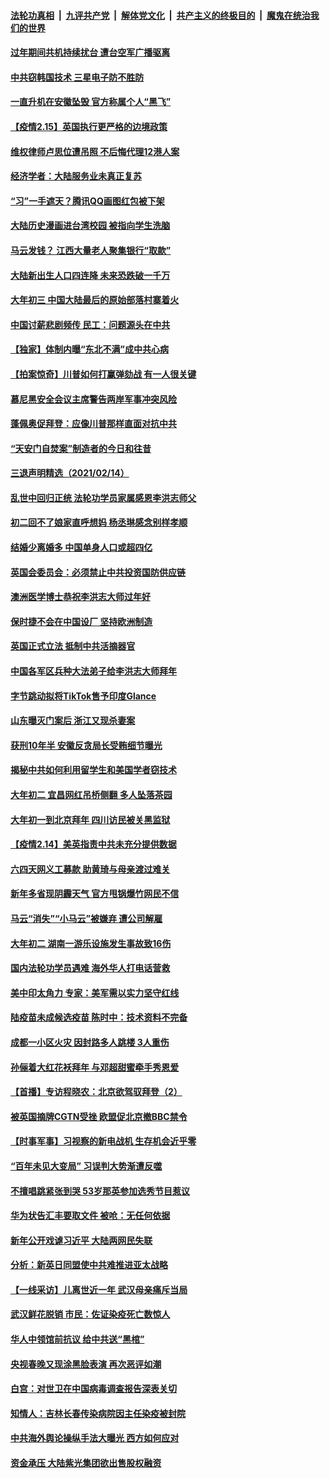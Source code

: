 ####  [法轮功真相](../../../../basic/blob/master/README.md?t=02152301) &nbsp;|&nbsp; [九评共产党](../../../../9ping.md/blob/master/README.md?t=02152301) &nbsp;|&nbsp; [解体党文化](../../../../jtdwh.md/blob/master/README.md?t=02152301)  &nbsp;|&nbsp; [共产主义的终极目的](../../../../gczydzjmd.md/blob/master/README.md?t=02152301) &nbsp;|&nbsp; [魔鬼在统治我们的世界](../../../../mgztzwmdsj.md/blob/master/README.md?t=02152301) 

#### [过年期间共机持续扰台 遭台空军广播驱离](../pages/nsc413/n12753913.md?t=02152301) 

#### [中共窃韩国技术 三星电子防不胜防](../pages/nsc413/n12752892.md?t=02152301) 

#### [一直升机在安徽坠毁 官方称属个人“黑飞”](../pages/nsc413/n12754180.md?t=02152301) 

#### [【疫情2.15】英国执行更严格的边境政策](../pages/nsc413/n12753757.md?t=02152301) 

#### [维权律师卢思位遭吊照 不后悔代理12港人案](../pages/nsc413/n12753685.md?t=02152301) 

#### [经济学者：大陆服务业未真正复苏](../pages/nsc413/n12753611.md?t=02152301) 

#### [“习”一手遮天？腾讯QQ画图红包被下架](../pages/nsc413/n12753624.md?t=02152301) 

#### [大陆历史漫画进台湾校园 被指向学生洗脑](../pages/nsc413/n12753675.md?t=02152301) 


#### [马云发钱？ 江西大量老人聚集银行“取款”](../pages/nsc413/n12753528.md?t=02152301) 

#### [大陆新出生人口四连降 未来恐跌破一千万](../pages/nsc413/n12753191.md?t=02152301) 

#### [大年初三 中国大陆最后的原始部落村寨着火](../pages/nsc413/n12753569.md?t=02152301) 

#### [中国讨薪悲剧频传 民工：问题源头在中共](../pages/nsc413/n12753007.md?t=02152301) 

#### [【独家】体制内曝“东北不满”成中共心病](../pages/nsc413/n12753131.md?t=02152301) 

#### [【拍案惊奇】川普如何打赢弹劾战 有一人很关键](../pages/nsc413/n12753351.md?t=02152301) 

#### [慕尼黑安全会议主席警告两岸军事冲突风险](../pages/nsc413/n12753286.md?t=02152301) 

#### [蓬佩奥促拜登：应像川普那样直面对抗中共](../pages/nsc413/n12752987.md?t=02152301) 

#### [“天安门自焚案”制造者的今日和往昔](../pages/nsc413/n12743723.md?t=02152301) 

#### [三退声明精选（2021/02/14）](../pages/nsc413/n12753188.md?t=02152301) 

#### [乱世中回归正统 法轮功学员家属感恩李洪志师父](../pages/nsc413/n12752600.md?t=02152301) 

#### [初二回不了娘家直呼想妈 杨丞琳感念别样孝顺](../pages/nsc413/n12752824.md?t=02152301) 

#### [结婚少离婚多 中国单身人口或超四亿](../pages/nsc413/n12752926.md?t=02152301) 

#### [英国会委员会：必须禁止中共投资国防供应链](../pages/nsc413/n12752923.md?t=02152301) 

#### [澳洲医学博士恭祝李洪志大师过年好](../pages/nsc413/n12752563.md?t=02152301) 

#### [保时捷不会在中国设厂 坚持欧洲制造](../pages/nsc413/n12752719.md?t=02152301) 

#### [英国正式立法 抵制中共活摘器官](../pages/nsc413/n12752658.md?t=02152301) 

#### [中国各军区兵种大法弟子给李洪志大师拜年](../pages/nsc413/n12750047.md?t=02152301) 

#### [字节跳动拟将TikTok售予印度Glance](../pages/nsc413/n12752631.md?t=02152301) 

#### [山东曝灭门案后 浙江又现杀妻案](../pages/nsc413/n12752555.md?t=02152301) 

#### [获刑10年半 安徽反贪局长受贿细节曝光](../pages/nsc413/n12752443.md?t=02152301) 

#### [揭秘中共如何利用留学生和美国学者窃技术](../pages/nsc413/n12750365.md?t=02152301) 

#### [大年初二 宜昌网红吊桥侧翻 多人坠落茶园](../pages/nsc413/n12752323.md?t=02152301) 

#### [大年初一到北京拜年 四川访民被关黑监狱](../pages/nsc413/n12752240.md?t=02152301) 

#### [【疫情2.14】美英指责中共未充分提供数据](../pages/nsc413/n12752081.md?t=02152301) 

#### [六四天网义工募款 助黄琦与母亲渡过难关](../pages/nsc413/n12752067.md?t=02152301) 

#### [新年多省现阴霾天气 官方甩锅爆竹网民不信](../pages/nsc413/n12751919.md?t=02152301) 


#### [马云“消失”“小马云”被嫌弃 遭公司解雇](../pages/nsc413/n12752018.md?t=02152301) 

#### [大年初二 湖南一游乐设施发生事故致16伤](../pages/nsc413/n12751949.md?t=02152301) 

#### [国内法轮功学员遇难 海外华人打电话营救](../pages/nsc413/n12748078.md?t=02152301) 

#### [美中印太角力 专家：美军需以实力坚守红线](../pages/nsc413/n12739586.md?t=02152301) 

#### [陆疫苗未成候选疫苗 陈时中：技术资料不完备](../pages/nsc413/n12751888.md?t=02152301) 

#### [成都一小区火灾 因封路多人跳楼 3人重伤](../pages/nsc413/n12751882.md?t=02152301) 

#### [孙俪着大红花袄拜年 与邓超甜蜜牵手秀恩爱](../pages/nsc413/n12751495.md?t=02152301) 

#### [【首播】专访程晓农：北京欲驾驭拜登（2）](../pages/nsc413/n12751784.md?t=02152301) 

#### [被英国摘牌CGTN受挫 欧盟促北京撤BBC禁令](../pages/nsc413/n12751690.md?t=02152301) 

#### [【时事军事】习视察的新电战机 生存机会近乎零](../pages/nsc413/n12751208.md?t=02152301) 

#### [“百年未见大变局” 习误判大势渐遭反噬](../pages/nsc413/n12746289.md?t=02152301) 

#### [不擅唱跳紧张到哭 53岁那英参加选秀节目惹议](../pages/nsc413/n12751300.md?t=02152301) 

#### [华为状告汇丰要取文件 被呛：无任何依据](../pages/nsc413/n12751568.md?t=02152301) 

#### [新年公开戏谑习近平 大陆两网民失联](../pages/nsc413/n12751438.md?t=02152301) 

#### [分析：新英日同盟使中共难推进亚太战略](../pages/nsc413/n12751459.md?t=02152301) 

#### [【一线采访】儿离世近一年 武汉母亲痛斥当局](../pages/nsc413/n12751400.md?t=02152301) 

#### [武汉鲜花脱销 市民：佐证染疫死亡数惊人](../pages/nsc413/n12751292.md?t=02152301) 

#### [华人中领馆前抗议 给中共送“黑棺”](../pages/nsc413/n12750410.md?t=02152301) 

#### [央视春晚又现涂黑脸表演 再次恶评如潮](../pages/nsc413/n12751224.md?t=02152301) 

#### [白宫：对世卫在中国病毒调查报告深表关切](../pages/nsc413/n12751264.md?t=02152301) 

#### [知情人：吉林长春传染病院因主任染疫被封院](../pages/nsc413/n12751235.md?t=02152301) 

#### [中共海外舆论操纵手法大曝光 西方如何应对](../pages/nsc413/n12744350.md?t=02152301) 

#### [资金承压 大陆紫光集团欲出售股权融资](../pages/nsc413/n12750651.md?t=02152301) 

